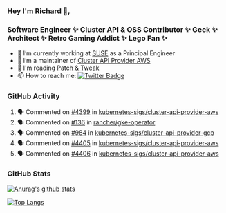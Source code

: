 ### Hey I'm Richard 👋, 

<h3 align="left">Software Engineer ✨ Cluster API & OSS Contributor ✨ Geek ✨ Architect ✨ Retro Gaming Addict ✨ Lego Fan ✨</h3>

- 🔭 I’m currently working at [SUSE](https://www.suse.com/) as a Principal Engineer
- 👯 I’m a maintainer of [Cluster API Provider AWS](https://github.com/kubernetes-sigs/cluster-api-provider-aws)
- 💬 I'm reading [Patch & Tweak](https://bjooks.com/products/patch-tweak-exploring-modular-synthesis)
- 📫 How to reach me: [![Twitter Badge](https://img.shields.io/badge/-@fruit_case-00acee?style=flat&logo=Twitter&logoColor=white)](https://twitter.com/intent/follow?screen_name=fruit_case "Follow on Twitter")

### GitHub Activity 

<!--START_SECTION:activity-->
1. 🗣 Commented on [#4399](https://github.com/kubernetes-sigs/cluster-api-provider-aws/pull/4399#issuecomment-1641773526) in [kubernetes-sigs/cluster-api-provider-aws](https://github.com/kubernetes-sigs/cluster-api-provider-aws)
2. 🗣 Commented on [#136](https://github.com/rancher/gke-operator/issues/136#issuecomment-1641734806) in [rancher/gke-operator](https://github.com/rancher/gke-operator)
3. 🗣 Commented on [#984](https://github.com/kubernetes-sigs/cluster-api-provider-gcp/pull/984#issuecomment-1641707422) in [kubernetes-sigs/cluster-api-provider-gcp](https://github.com/kubernetes-sigs/cluster-api-provider-gcp)
4. 🗣 Commented on [#4405](https://github.com/kubernetes-sigs/cluster-api-provider-aws/pull/4405#issuecomment-1641667312) in [kubernetes-sigs/cluster-api-provider-aws](https://github.com/kubernetes-sigs/cluster-api-provider-aws)
5. 🗣 Commented on [#4406](https://github.com/kubernetes-sigs/cluster-api-provider-aws/pull/4406#issuecomment-1641666827) in [kubernetes-sigs/cluster-api-provider-aws](https://github.com/kubernetes-sigs/cluster-api-provider-aws)
<!--END_SECTION:activity-->

### GitHub Stats

[![Anurag's github stats](https://github-readme-stats.vercel.app/api?username=richardcase&count_private=true&show_icons=true)](https://github.com/anuraghazra/github-readme-stats)

[![Top Langs](https://github-readme-stats.vercel.app/api/top-langs/?username=richardcase&hide=html&layout=compact)](https://github.com/anuraghazra/github-readme-stats)
